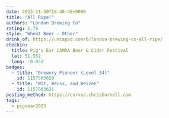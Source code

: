 ```yaml
---
date: 2023-11-30T18:40:48+0000
title: "All Ripe!"
authors: "London Brewing Co"
rating: 1.75
style: "Wheat Beer - Other"
drink_of: https://untappd.com/b/london-brewing-co-all-ripe/
checkin:
  title: Pig's Ear CAMRA Beer & Cider Festival
  lat: 51.552
  long: -0.052
badges:
  - title: "Brewery Pioneer (Level 34)"
    id: 1157503620
  - title: "Wit, Weiss, and Weizen"
    id: 1157503621
posting_method: https://corvus.chrisburnell.com
tags:
  - pigsear2023
---
```

